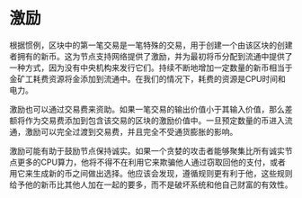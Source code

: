 # 激励

根据惯例，区块中的第一笔交易是一笔特殊的交易，用于创建一个由该区块的创建者拥有的新币。这为节点支持网络提供了激励，并为最初将币分配到流通中提供了一种方式，因为没有中央机构来发行它们。持续不断地增加一定数量的新币相当于金矿工耗费资源将金添加到流通中。在我们的情况下，耗费的资源是CPU时间和电力。

激励也可以通过交易费来资助。如果一笔交易的输出价值小于其输入价值，那么差额将作为交易费添加到包含该交易的区块的激励价值中。一旦预定数量的币进入流通，激励可以完全过渡到交易费，并且完全不受通货膨胀的影响。

激励可能有助于鼓励节点保持诚实。如果一个贪婪的攻击者能够聚集比所有诚实节点更多的CPU算力，他将不得不在利用它来欺骗他人通过窃取回他的支付，或者用它来生成新的币之间做出选择。他应该会发现，遵循规则更有利于他，这些规则给予他的新币比其他人加在一起的要多，而不是破坏系统和他自己财富的有效性。

 